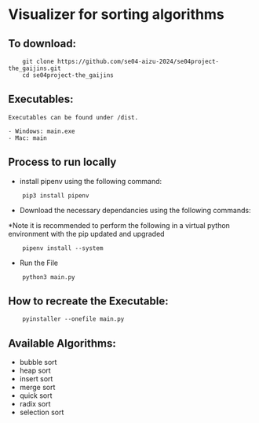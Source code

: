 # Visualizer for sorting algorithms

## To download:

```console
    git clone https://github.com/se04-aizu-2024/se04project-the_gaijins.git
    cd se04project-the_gaijins
```

## Executables:
    
    Executables can be found under /dist. 

    - Windows: main.exe
    - Mac: main

## Process to run locally

- install pipenv using the following command:
        
```console
    pip3 install pipenv
```

- Download the necessary dependancies using the following commands:

*Note it is recommended to perform the following in a virtual python environment with the pip updated and upgraded

```console
    pipenv install --system
```

- Run the File

```console
    python3 main.py
```

## How to recreate the Executable:

```console
    pyinstaller --onefile main.py
```


## Available Algorithms:

- bubble sort
- heap sort
- insert sort
- merge sort
- quick sort
- radix sort
- selection sort


